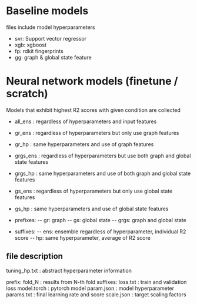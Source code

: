 # Baseline models
files include model hyperparameters
- svr: Support vector regressor
- xgb: xgboost
- fp: rdkit fingerprints
- gg: graph & global state feature

# Neural network models (finetune / scratch)
Models that exhibit highest R2 scores with given condition are collected
- all_ens  : regardless of hyperparameters and input features
- gr_ens   : regardless of hyperparameters but only use graph features
- gr_hp    : same hyperparameters and use of graph features
- grgs_ens : regardless of hyperparameters but use both graph and global state features
- grgs_hp  : same hyperparameters and use of both graph and global state features
- gs_ens   : regardless of hyperparameters but only use global state features
- gs_hp    : same hyperparameters and use of global state features

- prefixes:
-- gr: graph
-- gs: global state
-- grgs: graph and global state
- suffixes:
-- ens: ensemble regardless of hyperparameter, individual R2 score
-- hp: same hyperparameter, average of R2 score

## file description
tuning_hp.txt : abstract hyperparameter information

prefix: 
    fold_N : results from N-th fold
suffixes:
    loss.txt    : train and validation loss
    model.torch : pytorch model
    param.json  : model hyperparameter
    params.txt  : final learning rate and score
    scale.json  : target scaling factors
